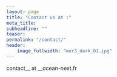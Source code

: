 ```yaml
---
layout: page
title: "Contact us at :"
meta_title: 
subheadline: ""
teaser: 
permalink: "/contact/"
header:
    image_fullwidth: "mer3_dark_01.jpg"
---
```


contact__ at __ocean-next.fr